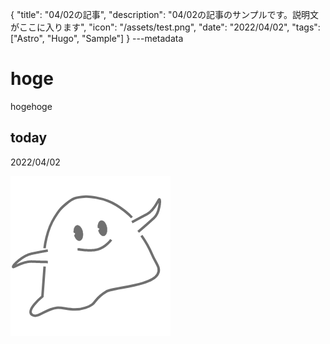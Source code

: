 {
  "title": "04/02の記事",
  "description": "04/02の記事のサンプルです。説明文がここに入ります",
  "icon": "/assets/test.png",
  "date": "2022/04/02",
  "tags": ["Astro", "Hugo", "Sample"]
}
---metadata

# hoge
hogehoge

## today
2022/04/02

![img](/assets/test.png)